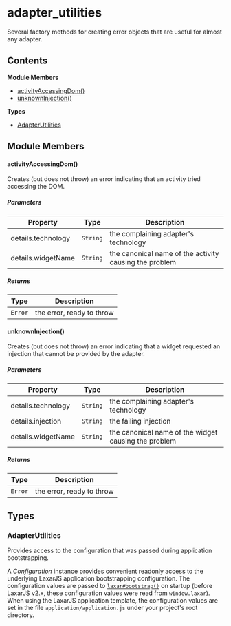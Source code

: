 
# <a id="adapter_utilities"></a>adapter_utilities

Several factory methods for creating error objects that are useful for almost any adapter.

## Contents

**Module Members**

- [activityAccessingDom()](#activityAccessingDom)
- [unknownInjection()](#unknownInjection)

**Types**

- [AdapterUtilities](#AdapterUtilities)

## Module Members

#### <a id="activityAccessingDom"></a>activityAccessingDom()

Creates (but does not throw) an error indicating that an activity tried accessing the DOM.

##### Parameters

| Property | Type | Description |
| -------- | ---- | ----------- |
| details.technology | `String` |  the complaining adapter's technology |
| details.widgetName | `String` |  the canonical name of the activity causing the problem |

##### Returns

| Type | Description |
| ---- | ----------- |
| `Error` |  the error, ready to throw |

#### <a id="unknownInjection"></a>unknownInjection()

Creates (but does not throw) an error indicating that a widget requested an injection that cannot be
provided by the adapter.

##### Parameters

| Property | Type | Description |
| -------- | ---- | ----------- |
| details.technology | `String` |  the complaining adapter's technology |
| details.injection | `String` |  the failing injection |
| details.widgetName | `String` |  the canonical name of the widget causing the problem |

##### Returns

| Type | Description |
| ---- | ----------- |
| `Error` |  the error, ready to throw |

## Types

### <a id="AdapterUtilities"></a>AdapterUtilities

Provides access to the configuration that was passed during application bootstrapping.

A *Configuration* instance provides convenient readonly access to the underlying LaxarJS
application bootstrapping configuration. The configuration values are passed to
[`laxar#bootstrap()`](-unknown-#bootstrap) on startup (before LaxarJS v2.x, these configuration values were read from
`window.laxar`). When using the LaxarJS application template, the configuration values are set in the
file `application/application.js` under your project's root directory.
